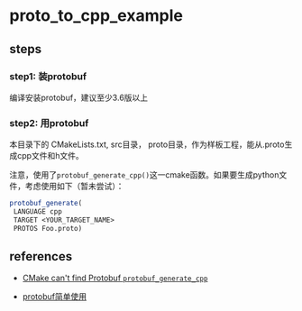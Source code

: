 # proto_to_cpp_example


## steps

### step1: 装protobuf

编译安装protobuf，建议至少3.6版以上

### step2: 用protobuf

本目录下的 CMakeLists.txt, src目录， proto目录，作为样板工程，能从.proto生成cpp文件和h文件。

注意，使用了`protobuf_generate_cpp()`这一cmake函数。如果要生成python文件，考虑使用如下（暂未尝试）：
```cmake
protobuf_generate(
 LANGUAGE cpp
 TARGET <YOUR_TARGET_NAME> 
 PROTOS Foo.proto)
```


## references

- [CMake can't find Protobuf `protobuf_generate_cpp`](https://stackoverflow.com/questions/52533396/cmake-cant-find-protobuf-protobuf-generate-cpp)

- [protobuf简单使用](https://www.cnblogs.com/zjutzz/p/11158617.html)